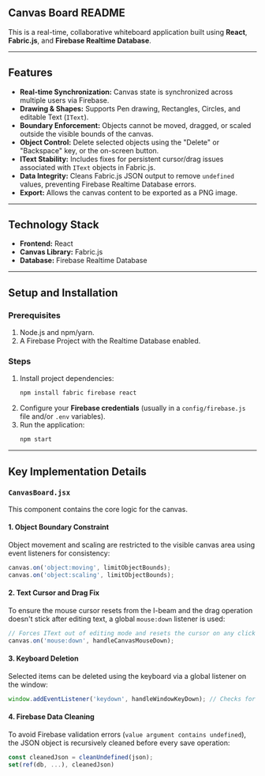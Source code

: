 ## Canvas Board README

This is a real-time, collaborative whiteboard application built using **React**, **Fabric.js**, and **Firebase Realtime Database**.

---

## Features

- **Real-time Synchronization:** Canvas state is synchronized across multiple users via Firebase.
- **Drawing & Shapes:** Supports Pen drawing, Rectangles, Circles, and editable Text (`IText`).
- **Boundary Enforcement:** Objects cannot be moved, dragged, or scaled outside the visible bounds of the canvas.
- **Object Control:** Delete selected objects using the "Delete" or "Backspace" key, or the on-screen button.
- **IText Stability:** Includes fixes for persistent cursor/drag issues associated with `IText` objects in Fabric.js.
- **Data Integrity:** Cleans Fabric.js JSON output to remove `undefined` values, preventing Firebase Realtime Database errors.
- **Export:** Allows the canvas content to be exported as a PNG image.

---

## Technology Stack

- **Frontend:** React
- **Canvas Library:** Fabric.js
- **Database:** Firebase Realtime Database

---

## Setup and Installation

### Prerequisites

1.  Node.js and npm/yarn.
2.  A Firebase Project with the Realtime Database enabled.

### Steps

1.  Install project dependencies:
    ```bash
    npm install fabric firebase react
    ```
2.  Configure your **Firebase credentials** (usually in a `config/firebase.js` file and/or `.env` variables).
3.  Run the application:
    ```bash
    npm start
    ```

---

## Key Implementation Details

### `CanvasBoard.jsx`

This component contains the core logic for the canvas.

#### 1\. Object Boundary Constraint

Object movement and scaling are restricted to the visible canvas area using event listeners for consistency:

```javascript
canvas.on('object:moving', limitObjectBounds);
canvas.on('object:scaling', limitObjectBounds);
```

#### 2\. Text Cursor and Drag Fix

To ensure the mouse cursor resets from the I-beam and the drag operation doesn't stick after editing text, a global `mouse:down` listener is used:

```javascript
// Forces IText out of editing mode and resets the cursor on any click
canvas.on('mouse:down', handleCanvasMouseDown);
```

#### 3\. Keyboard Deletion

Selected items can be deleted using the keyboard via a global listener on the window:

```javascript
window.addEventListener('keydown', handleWindowKeyDown); // Checks for 'Delete' or 'Backspace'
```

#### 4\. Firebase Data Cleaning

To avoid Firebase validation errors (`value argument contains undefined`), the JSON object is recursively cleaned before every save operation:

```javascript
const cleanedJson = cleanUndefined(json);
set(ref(db, ...), cleanedJson)
```

